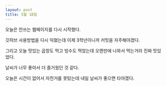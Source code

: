 ```yaml
---
layout: post
title: 5월 18일
---
```



오늘은 안쓰는 웹페이지를 다시 시작했다.

깃허브 사용방법을 다시 익혔는데 이제 3학년이니까 커밋을 자주해야겠다.

그리고 오늘 맛있는 곱창도 먹고 빙수도 먹었는데 오랜만에 나와서 먹는거라 진짜 맛있었다. 

날씨가 너무 좋아서 더 즐거웠던 것 같다.

오늘은 시간이 없어서 자전거를 못탔는데 내일 날씨가 좋으면 타야겠다.
